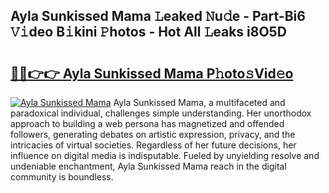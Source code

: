 ## Ayla Sunkissed Mama 𝙻eaked 𝙽u𝚍e - Part-Bi6 𝚅𝚒deo B𝚒kini 𝙿hotos - Hot All 𝙻eaks i8O5D

# <h2><a href="http://ld2sg47.urlbe.top/?page=Ayla+Sunkissed+Mama">🔗🔗👉👉 Ayla Sunkissed Mama P𝚑oto𝚜Vid𝚎o</a></h2>

[![Ayla Sunkissed Mama](https://i.imgur.com/eBuTRDB.gif)](http://ld2sg47.urlbe.top/?page=Ayla+Sunkissed+Mama)
Ayla Sunkissed Mama, a multifaceted and paradoxical individual, challenges simple understanding. Her unorthodox approach to building a web persona has magnetized and offended followers, generating debates on artistic expression, privacy, and the intricacies of virtual societies. Regardless of her future decisions, her influence on digital media is indisputable. Fueled by unyielding resolve and undeniable enchantment, Ayla Sunkissed Mama reach in the digital community is boundless.
